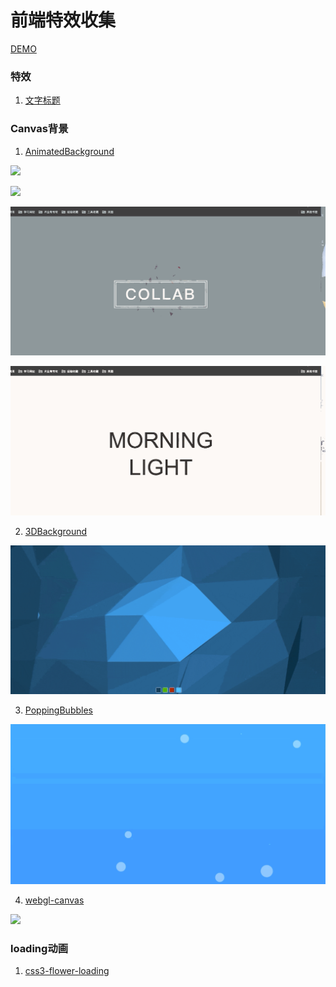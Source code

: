# 前端特效收集

[DEMO](https://keiferju.github.io/css3-tx/)

### 特效
1. [文字标题](dllcn)


### Canvas背景
1. [AnimatedBackground](canvas/AnimatedBackground)

![](canvas/AnimatedBackground/img/1.gif)

![](canvas/iAnimatedBackground/mg/2.gif)

![](canvas/AnimatedBackground/img/3.gif)

![](canvas/AnimatedBackground/img/4.gif)

2. [3DBackground](canvas/3DBackground)

![](canvas/3DBackground/img/5.gif)

3. [PoppingBubbles](canvas/PoppingBubbles)

![](canvas/PoppingBubbles/img/3-1.gif)

4. [webgl-canvas](canvas/webgl-canvas)

![](canvas/webgl-canvas/webgl-canvas.png)

### loading动画

1. [css3-flower-loading](loading/css3-flower-loading)